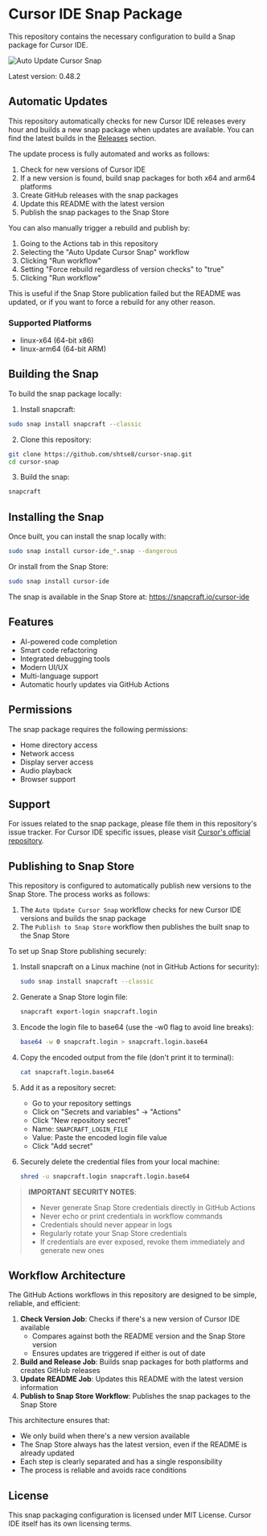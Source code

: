 # Cursor IDE Snap Package

This repository contains the necessary configuration to build a Snap package for Cursor IDE.

![Auto Update Cursor Snap](https://github.com/shtse8/cursor-snap/workflows/Auto%20Update%20Cursor%20Snap/badge.svg)

Latest version: 0.48.2

## Automatic Updates

This repository automatically checks for new Cursor IDE releases every hour and builds a new snap package when updates are available. You can find the latest builds in the [Releases](https://github.com/shtse8/cursor-snap/releases) section.

The update process is fully automated and works as follows:
1. Check for new versions of Cursor IDE
2. If a new version is found, build snap packages for both x64 and arm64 platforms
3. Create GitHub releases with the snap packages
4. Update this README with the latest version
5. Publish the snap packages to the Snap Store

You can also manually trigger a rebuild and publish by:
1. Going to the Actions tab in this repository
2. Selecting the "Auto Update Cursor Snap" workflow
3. Clicking "Run workflow"
4. Setting "Force rebuild regardless of version checks" to "true"
5. Clicking "Run workflow"

This is useful if the Snap Store publication failed but the README was updated, or if you want to force a rebuild for any other reason.

### Supported Platforms
- linux-x64 (64-bit x86)
- linux-arm64 (64-bit ARM)

## Building the Snap

To build the snap package locally:

1. Install snapcraft:
```bash
sudo snap install snapcraft --classic
```

2. Clone this repository:
```bash
git clone https://github.com/shtse8/cursor-snap.git
cd cursor-snap
```

3. Build the snap:
```bash
snapcraft
```

## Installing the Snap

Once built, you can install the snap locally with:

```bash
sudo snap install cursor-ide_*.snap --dangerous
```

Or install from the Snap Store:

```bash
sudo snap install cursor-ide
```

The snap is available in the Snap Store at: https://snapcraft.io/cursor-ide

## Features

- AI-powered code completion
- Smart code refactoring
- Integrated debugging tools
- Modern UI/UX
- Multi-language support
- Automatic hourly updates via GitHub Actions

## Permissions

The snap package requires the following permissions:
- Home directory access
- Network access
- Display server access
- Audio playback
- Browser support

## Support

For issues related to the snap package, please file them in this repository's issue tracker.
For Cursor IDE specific issues, please visit [Cursor's official repository](https://github.com/getcursor/cursor).

## Publishing to Snap Store

This repository is configured to automatically publish new versions to the Snap Store. The process works as follows:

1. The `Auto Update Cursor Snap` workflow checks for new Cursor IDE versions and builds the snap package
2. The `Publish to Snap Store` workflow then publishes the built snap to the Snap Store

To set up Snap Store publishing securely:

1. Install snapcraft on a Linux machine (not in GitHub Actions for security):
   ```bash
   sudo snap install snapcraft --classic
   ```

2. Generate a Snap Store login file:
   ```bash
   snapcraft export-login snapcraft.login
   ```

3. Encode the login file to base64 (use the -w0 flag to avoid line breaks):
   ```bash
   base64 -w 0 snapcraft.login > snapcraft.login.base64
   ```

4. Copy the encoded output from the file (don't print it to terminal):
   ```bash
   cat snapcraft.login.base64
   ```

5. Add it as a repository secret:
   - Go to your repository settings
   - Click on "Secrets and variables" -> "Actions"
   - Click "New repository secret"
   - Name: `SNAPCRAFT_LOGIN_FILE`
   - Value: Paste the encoded login file value
   - Click "Add secret"

6. Securely delete the credential files from your local machine:
   ```bash
   shred -u snapcraft.login snapcraft.login.base64
   ```

> **IMPORTANT SECURITY NOTES**: 
> - Never generate Snap Store credentials directly in GitHub Actions
> - Never echo or print credentials in workflow commands
> - Credentials should never appear in logs
> - Regularly rotate your Snap Store credentials
> - If credentials are ever exposed, revoke them immediately and generate new ones

## Workflow Architecture

The GitHub Actions workflows in this repository are designed to be simple, reliable, and efficient:

1. **Check Version Job**: Checks if there's a new version of Cursor IDE available
   - Compares against both the README version and the Snap Store version
   - Ensures updates are triggered if either is out of date
2. **Build and Release Job**: Builds snap packages for both platforms and creates GitHub releases
3. **Update README Job**: Updates this README with the latest version information
4. **Publish to Snap Store Workflow**: Publishes the snap packages to the Snap Store

This architecture ensures that:
- We only build when there's a new version available
- The Snap Store always has the latest version, even if the README is already updated
- Each step is clearly separated and has a single responsibility
- The process is reliable and avoids race conditions

## License

This snap packaging configuration is licensed under MIT License. Cursor IDE itself has its own licensing terms. 